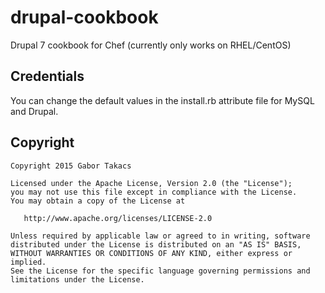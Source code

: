 # drupal-cookbook
Drupal 7 cookbook for Chef (currently only works on RHEL/CentOS)

## Credentials
You can change the default values in the install.rb attribute file for MySQL and Drupal.

## Copyright
```
Copyright 2015 Gabor Takacs

Licensed under the Apache License, Version 2.0 (the "License");
you may not use this file except in compliance with the License.
You may obtain a copy of the License at

   http://www.apache.org/licenses/LICENSE-2.0

Unless required by applicable law or agreed to in writing, software
distributed under the License is distributed on an "AS IS" BASIS,
WITHOUT WARRANTIES OR CONDITIONS OF ANY KIND, either express or implied.
See the License for the specific language governing permissions and
limitations under the License.
```